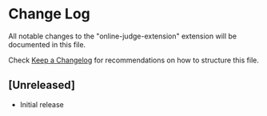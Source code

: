 # Change Log

All notable changes to the "online-judge-extension" extension will be documented in this file.

Check [Keep a Changelog](http://keepachangelog.com/) for recommendations on how to structure this file.

## [Unreleased]

- Initial release
